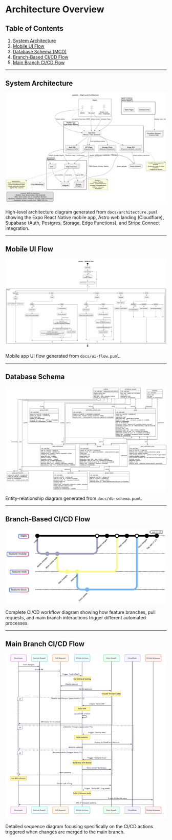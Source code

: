 # Architecture Overview

## Table of Contents

1. [System Architecture](#system-architecture)
2. [Mobile UI Flow](#mobile-ui-flow)
3. [Database Schema (MCD)](#database-schema-mcd)
4. [Branch-Based CI/CD Flow](#branch-based-cicd-flow)
5. [Main Branch CI/CD Flow](#main-branch-cicd-flow)

---

## System Architecture

![System Architecture](architecture.png)

High-level architecture diagram generated from `docs/architecture.puml` showing
the Expo React Native mobile app, Astro web landing (Cloudflare), Supabase
(Auth, Postgres, Storage, Edge Functions), and Stripe Connect integration.

---

## Mobile UI Flow

![Mobile UI Flow](ui-flow.png)

Mobile app UI flow generated from `docs/ui-flow.puml`.

---

## Database Schema

![Database Schema](db-schema.png)

Entity-relationship diagram generated from `docs/db-schema.puml`.

---

## Branch-Based CI/CD Flow

![Branch-Based CI/CD Flow](assets/branch_based_CI_CD_flow.png)

Complete CI/CD workflow diagram showing how feature branches, pull requests,
and main branch interactions trigger different automated processes.

---

## Main Branch CI/CD Flow

![Main Branch CI/CD Flow](assets/main_branch_CI_CD_flow.png)

Detailed sequence diagram focusing specifically on the CI/CD actions triggered
when changes are merged to the main branch.
